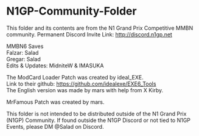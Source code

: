 # N1GP-Community-Folder
 
This folder and its contents are from the N1 Grand Prix Competitive MMBN community. 
Permanent Discord Invite Link: http://discord.n1gp.net


MMBN6 Saves  
    Falzar: Salad  
    Gregar: Salad  
    Edits & Updates: MidniteW & IMASUKA  

The ModCard Loader Patch was created by ideal_EXE.  
Link to their github: https://github.com/idealexe/EXE6_Tools  
The English version was made by mars with help from X Kirby.  

MrFamous Patch was created by mars.


This folder is not intended to be distributed outside of the N1 Grand Prix (N1GP) Community. If found outside the N1GP Discord or not tied to N1GP Events, please DM @Salad on Discord.